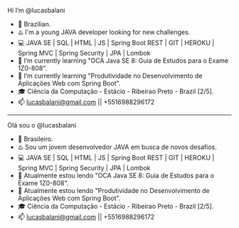 Hi I’m @lucasbalani
- :satellite: Brazilian.
- :hotsprings: I'm a young JAVA developer looking for new challenges.
- :computer: JAVA SE | SQL | HTML | JS | Spring Boot REST | GIT | HEROKU | Spring MVC | Spring Security | JPA | Lombok
- :book: I’m currently learning "OCA Java SE 8: Guia de Estudos para o Exame 1Z0-808".
- :book: I’m currently learning "Produtividade no Desenvolvimento de Aplicações Web com Spring Boot".
- :mortar_board: Ciência da Computação - Estácio - Ribeirao Preto - Brazil [2/5].
- 📫 lucasbalani@gmail.com || +5516988296172
------------------------------------------------------------------------------------------
Olá sou o @lucasbalani
- :satellite: Brasileiro.
- :hotsprings: Sou um jovem desenvolvedor JAVA em busca de novos desafios.
- :computer: JAVA SE | SQL | HTML | JS | Spring Boot REST | GIT | HEROKU | Spring MVC | Spring Security | JPA | Lombok
- :book: Atualmente estou lendo "OCA Java SE 8: Guia de Estudos para o Exame 1Z0-808".
- :book: Atualmente estou lendo "Produtividade no Desenvolvimento de Aplicações Web com Spring Boot".
- :mortar_board: Ciência da Computação - Estácio - Ribeirao Preto - Brazil [2/5].
- 📫 lucasbalani@gmail.com || +5516988296172

